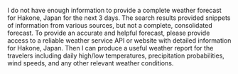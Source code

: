 I do not have enough information to provide a complete weather forecast for Hakone, Japan for the next 3 days.  The search results provided snippets of information from various sources, but not a complete, consolidated forecast. To provide an accurate and helpful forecast, please provide access to a reliable weather service API or website with detailed information for Hakone, Japan.  Then I can produce a useful weather report for the travelers including daily high/low temperatures, precipitation probabilities, wind speeds, and any other relevant weather conditions.
